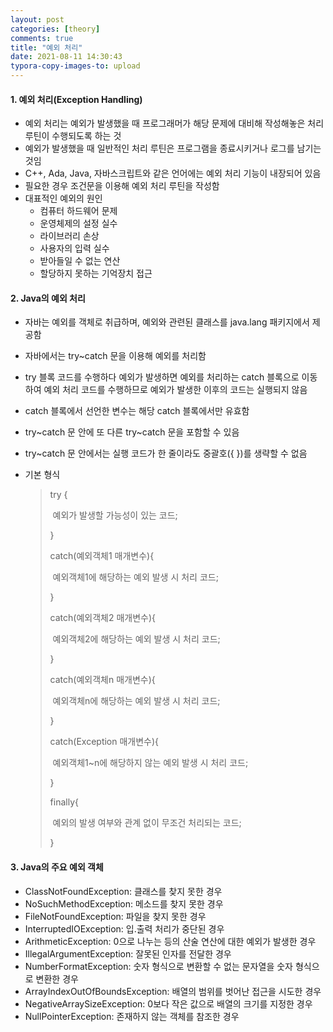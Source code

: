 ```yaml
---
layout: post
categories: [theory]
comments: true
title: "예외 처리"
date: 2021-08-11 14:30:43
typora-copy-images-to: upload
---
```


#### 1. 예외 처리(Exception Handling)

- 예외 처리는 예외가 발생했을 때 프로그래머가 해당 문제에 대비해 작성해놓은 처리 루틴이 수행되도록 하는 것
- 예외가 발생했을 때 일반적인 처리 루틴은 프로그램을 종료시키거나 로그를 남기는 것임
- C++, Ada, Java, 자바스크립트와 같은 언어에는 예외 처리 기능이 내장되어 있음
- 필요한 경우 조건문을 이용해 예외 처리 루틴을 작성함
- 대표적인 예외의 원인
  - 컴퓨터 하드웨어 문제
  - 운영체제의 설정 실수
  - 라이브러리 손상
  - 사용자의 입력 실수
  - 받아들일 수 없는 연산
  - 할당하지 못하는 기억장치 접근

#### 2. Java의 예외 처리

- 자바는 예외를 객체로 취급하며, 예외와 관련된 클래스를 java.lang 패키지에서 제공함
- 자바에서는 try~catch 문을 이용해 예외를 처리함
- try 블록 코드를 수행하다 예외가 발생하면 예외를 처리하는 catch 블록으로 이동하여 예외 처리 코드를 수행하므로 예외가 발생한 이후의 코드는 실행되지 않음
- catch 블록에서 선언한 변수는 해당 catch 블록에서만 유효함
- try~catch 문 안에 또 다른 try~catch 문을 포함할 수 있음
- try~catch 문 안에서는 실행 코드가 한 줄이라도 중괄호({ })를 생략할 수 없음

- 기본 형식

  > try {
  >
  > ​	예외가 발생할 가능성이 있는 코드;
  >
  > }
  >
  > catch(예외객체1 매개변수){
  >
  > ​	예외객체1에 해당하는 예외 발생 시 처리 코드;
  >
  > }
  >
  > catch(예외객체2 매개변수){
  >
  > ​	예외객체2에 해당하는 예외 발생 시 처리 코드;
  >
  > }
  >
  > catch(예외객체n 매개변수){
  >
  > ​	예외객체n에 해당하는 예외 발생 시 처리 코드;
  >
  > }
  >
  > catch(Exception 매개변수){
  >
  > ​	예외객체1~n에 해당하지 않는 예외 발생 시 처리 코드;
  >
  > }
  >
  > finally{
  >
  > ​	예외의 발생 여부와 관계 없이 무조건 처리되는 코드;
  >
  > }

#### 3. Java의 주요 예외 객체

- ClassNotFoundException: 클래스를 찾지 못한 경우
- NoSuchMethodException: 메소드를 찾지 못한 경우
- FileNotFoundException: 파일을 찾지 못한 경우
- InterruptedIOException: 입.출력 처리가 중단된 경우
- ArithmeticException: 0으로 나누는 등의 산술 연산에 대한 예외가 발생한 경우
- IllegalArgumentException: 잘못된 인자를 전달한 경우
- NumberFormatException: 숫자 형식으로 변환할 수 없는 문자열을 숫자 형식으로 변환한 경우
- ArrayIndexOutOfBoundsException: 배열의 범위를 벗어난 접근을 시도한 경우
- NegativeArraySizeException: 0보다 작은 값으로 배열의 크기를 지정한 경우
- NullPointerException: 존재하지 않는 객체를 참조한 경우